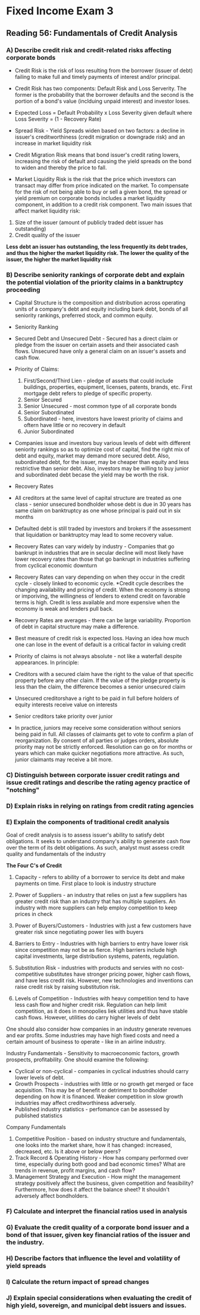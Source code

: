 # Fixed Income Exam 3

## Reading 56: Fundamentals of Credit Analysis

### A) Describe credit risk and credit-related risks affecting corporate bonds

* Credit Risk is the risk of loss resulting from the borrower (issuer of debt) failing to make full and timely payments of interest and/or principal. 

* Credit Risk has two components: Default Risk and Loss Serverity. The former is the probability that the borrower defaults and the second is the portion of a bond's value (inclduing unpaid interest) and investor loses. 

* Expected Loss = Default Probability x Loss Severity given default where Loss Severity = (1 - Recovery Rate)

* Spread Risk - Yield Spreads widen based on two factors: a decline in issuer's creditworthiness (credit migration or downgrade risk) and an increase in market liquidity risk

 + Credit Migration Risk means that bond issuer's credit rating lowers, increasing the risk of default and causing the yield spreads on the bond to widen and thereby the price to fall. 

 + Market Liquidity Risk is the risk that the price which investors can transact may differ from price indicated on the market. To compensate for the risk of not being able to buy or sell a given bond, the spread or yield premium on corporate bonds includes a market liquidity component, in addition to a credit risk component. Two main issues that affect market liquidity risk:

1) Size of the issuer (amount of publicly traded debt issuer has outstanding)
2) Credit quality of the issuer

__Less debt an issuer has outstanding, the less frequently its debt trades, and thus the higher the market liquidity risk. The lower the quality of the issuer, the higher the market liquidity risk__


### B) Describe seniority rankings of corporate debt and explain the potential violation of the priority claims in a banktruptcy proceeding

* Capital Structure is the composition and distribution across operating units of a company's debt and equity including bank debt, bonds of all seniority rankings, preferred stock, and common equity. 

* Seniority Ranking 
 + Secured Debt and Unsecured Debt - Secured has a direct claim or pledge from the issuer on certain assets and their associated cash flows. Unsecured have only a general claim on an issuer's assets and cash flow. 
 
* Priority of Claims:

  1) First/Second/Third Lien - pledge of assets that could include buildings, properties, equipment, licenses, patents, brands, etc. First mortgage debt refers to pledge of specific property. 
  2) Senior Secured
  3) Senior Unsecured - most common type of all corporate bonds
  4) Senior Subordinated
  5) Subordinated - here, investors have lowest priority of claims and oftern have little or no recovery in default
  6) Junior Subordinated
    
* Companies issue and investors buy various levels of debt with different seniority rankings so as to optimize cost of capital, find the right mix of debt and equity, market may demand more secured debt. Also, subordinated debt, for the issuer, may be cheaper than equity and less restrictive than senior debt. Also, investors may be willing to buy junior and subordinated debt becase the yield may be worth the risk. 

    
* Recovery Rates
 + All creditors at the same level of capital structure are treated as one class - senior unsecured bondholder whose debt is due in 30 years has same claim on banktruptcy as one whose principal is paid out in six months
 
 + Defaulted debt is still traded by investors and brokers if the assessment that liquidation or banktruptcy may lead to some recovery value. 
 
 + Recovery Rates can vary widely by industry - Companies that go bankrupt in industries that are in secular decline will most likely have lower recovery rates than those that go bankrupt in industries suffering from cyclical economic downturn
 
 + Recovery Rates can vary depending on when they occur in the credit cycle - closely linked to economic cycle. *Credit cycle describes the changing availability and pricing of credit. When the economy is strong or imporiving, the willingness of lenders to extend credit on favorable terms is high. Credit is less available and more expensive when the economy is weak and lenders pull back.
 
 + Recovery Rates are averages - there can be large variability. Proportion of debt in capital structure may make a difference. 
 
* Best measure of credit risk is expected loss. Having an idea how much one can lose in the event of default is a critical factor in valuing credit

* Priority of claims is not always absolute - not like a waterfall despite appearances. In principle: 
 * Creditors with a secured claim have the right to the value of that specific property before any other claim. If the value of the pledge property is less than the claim, the difference becomes a senior unsecured claim
 
 * Unsecured creditorshave a right to be paid in full before holders of equity interests receive value on interests
 
 * Senior creditors take priority over junior
 
* In practice, juniors may receive some consideration without seniors being paid in full. All classes of claimants get to vote to confirm a plan of reorganization. By consent of all parties or judges orders, absolute priority may not be strictly enforced. Resolution can go on for months or years which can make quicker negotiations more attractive. As such, junior claimants may receive a bit more. 
 

 

### C) Distinguish between corporate issuer credit ratings and issue credit ratings and describe the rating agency practice of "notching"


### D) Explain risks in relying on ratings from credit rating agencies

### E) Explain the components of traditional credit analysis

Goal of credit analysis is to assess issuer's ability to satisfy debt obligations. It seeks to understand company's ability to generate cash flow over the term of its debt obligations. As such, analyst must assess credit quality and fundamentals of the industry

__The Four C's of Credit__

1) Capacity - refers to ability of a borrower to service its debt and make payments on time. First place to look is industry structure
 1) Power of Suppliers - an industry that relies on just a few suppliers has greater credit risk than an industry that has multiple suppliers. An industry with more suppliers can help employ competition to keep prices in check
 
 2) Power of Buyers/Customers - Industries with just a few customers have greater risk since negotiating power lies with buyers
 
 3) Barriers to Entry - Industries with high barriers to entry have lower risk since competition may not be as fierce. High barriers include high capital investments, large distribution systems, patents, regulation. 
 
 4) Substitution Risk - industries with products and servies with no cost-competitive substitutes have stronger pricing power, higher cash flows, and have less credit risk. However, new technologies and inventions can raise credit risk by raising substitution risk. 
 
 5) Levels of Competition - Industries with heavy competition tend to have less cash flow and higher credit risk. Regulation can help limit competition, as it does in monopolies liek utilities and thus have stable cash flows. However, utilities do carry higher levels of debt
 
One should also consider how companies in an industry generate revenues and ear profits. Some industries may have high fixed costs and need a certain amount of business to operate - like in an airline industry. 

Industry Fundamentals - Sensitivity to macroeconomic factors, growth prospects, profitability. One should examine the following:

* Cyclical or non-cyclical - companies in cyclical industries should carry lower levels of debt. 
* Growth Prospects - industries with little or no growth get merged or face acquisition. This may be of benefit or detriment to bondholder depending on how it is financed. Weaker competition in slow growth industries may affect creditworthiness adversely. 
* Published industry statistics - perfomance can be assessed by published statistics 

Company Fundamentals 

1) Competitive Position - based on industry structure and fundamentals, one looks into the market share, how it has changed: increased, decreased, etc. Is it above or below peers?
2) Track Record & Operating History - How has company performed over time, especially during both good and bad economic times? What are trends in revenue, profit margins, and cash flow?
3) Management Strategy and Execution - How might the management strategy positively affect the business, given competition and feasibility? Furthermore, how does it affect the balance sheet? It shouldn't adversely affect bondholders. 



### F) Calculate and interpret the financial ratios used in analysis

### G) Evaluate the credit quality of a corporate bond issuer and a bond of that issuer, given key financial ratios of the issuer and the industry. 

### H) Describe factors that influence the level and volatility of yield spreads

### I) Calculate the return impact of spread changes

### J) Explain special considerations when evaluating the credit of high yield, sovereign, and municipal debt issuers and issues. 
